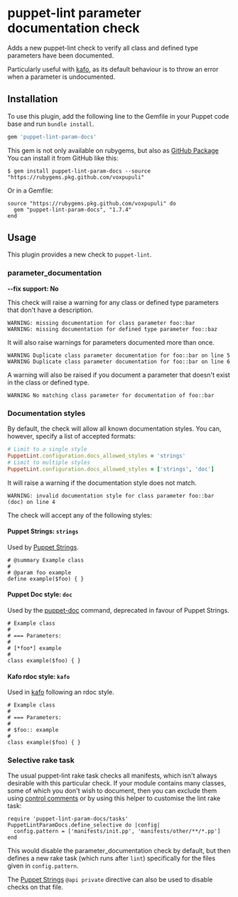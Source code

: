 # puppet-lint parameter documentation check

Adds a new puppet-lint check to verify all class and defined type parameters
have been documented.

Particularly useful with [kafo](https://github.com/theforeman/kafo), as its
default behaviour is to throw an error when a parameter is undocumented.

## Installation

To use this plugin, add the following line to the Gemfile in your Puppet code
base and run `bundle install`.

```ruby
gem 'puppet-lint-param-docs'
```

This gem is not only available on rubygems, but also as [GitHub Package](https://github.com/voxpupuli/puppet-lint-param-docs/packages/)
You can install it from GitHub like this:

```
$ gem install puppet-lint-param-docs --source "https://rubygems.pkg.github.com/voxpupuli"
```

Or in a Gemfile:

```
source "https://rubygems.pkg.github.com/voxpupuli" do
  gem "puppet-lint-param-docs", "1.7.4"
end
```

## Usage

This plugin provides a new check to `puppet-lint`.

### parameter\_documentation

**--fix support: No**

This check will raise a warning for any class or defined type parameters that
don't have a description.

```
WARNING: missing documentation for class parameter foo::bar
WARNING: missing documentation for defined type parameter foo::baz
```

It will also raise warnings for parameters documented more than once.

```
WARNING Duplicate class parameter documentation for foo::bar on line 5
WARNING Duplicate class parameter documentation for foo::bar on line 6
```

A warning will also be raised if you document a parameter that doesn't exist in the class or defined type.

```
WARNING No matching class parameter for documentation of foo::bar
```

### Documentation styles

By default, the check will allow all known documentation styles.
You can, however, specify a list of accepted formats:

```ruby
# Limit to a single style
PuppetLint.configuration.docs_allowed_styles = 'strings'
# Limit to multiple styles
PuppetLint.configuration.docs_allowed_styles = ['strings', 'doc']
```

It will raise a warning if the documentation style does not match.

```
WARNING: invalid documentation style for class parameter foo::bar (doc) on line 4
```

The check will accept any of the following styles:

#### Puppet Strings: `strings`

Used by [Puppet Strings](https://github.com/puppetlabs/puppetlabs-strings).

```puppet
# @summary Example class
#
# @param foo example
define example($foo) { }
```

#### Puppet Doc style: `doc`

Used by the [puppet-doc](https://puppet.com/docs/puppet/6.18/man/doc.html)
command, deprecated in favour of Puppet Strings.

```puppet
# Example class
#
# === Parameters:
#
# [*foo*] example
#
class example($foo) { }
```

#### Kafo rdoc style: `kafo`

Used in [kafo](https://github.com/theforeman/kafo#documentation) following an
rdoc style.

```puppet
# Example class
#
# === Parameters:
#
# $foo:: example
#
class example($foo) { }
```

### Selective rake task

The usual puppet-lint rake task checks all manifests, which isn't always
desirable with this particular check.  If your module contains many classes,
some of which you don't wish to document, then you can exclude them using
[control comments](http://puppet-lint.com/controlcomments/) or by using this
helper to customise the lint rake task:

    require 'puppet-lint-param-docs/tasks'
    PuppetLintParamDocs.define_selective do |config|
      config.pattern = ['manifests/init.pp', 'manifests/other/**/*.pp']
    end

This would disable the parameter\_documentation check by default, but then
defines a new rake task (which runs after `lint`) specifically for the files
given in `config.pattern`.

The [Puppet Strings](#puppet_strings) `@api private` directive can also be used
to disable checks on that file.
